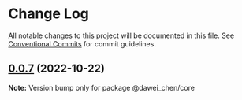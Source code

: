 # Change Log

All notable changes to this project will be documented in this file.
See [Conventional Commits](https://conventionalcommits.org) for commit guidelines.

## [0.0.7](https://github.com/davych/lerna-case/compare/@dawei_chen/core@0.0.6...@dawei_chen/core@0.0.7) (2022-10-22)

**Note:** Version bump only for package @dawei_chen/core
